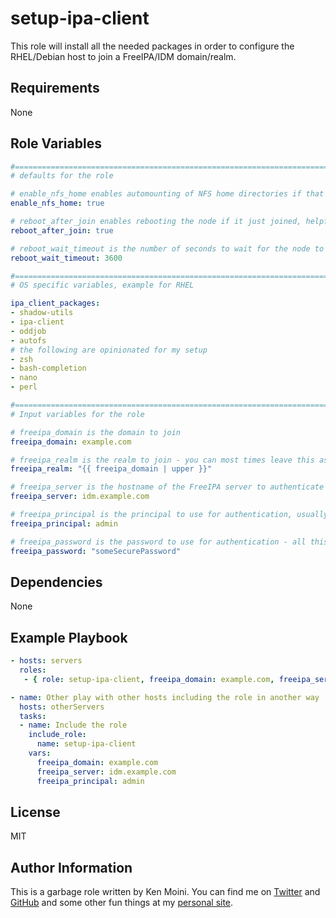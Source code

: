 setup-ipa-client
=========

This role will install all the needed packages in order to configure the RHEL/Debian host to join a FreeIPA/IDM domain/realm.

Requirements
------------

None

Role Variables
--------------

```yaml
#==============================================================================
# defaults for the role

# enable_nfs_home enables automounting of NFS home directories if that's configured on the FreeIPA server
enable_nfs_home: true

# reboot_after_join enables rebooting the node if it just joined, helpful if you want to do the automounting of NFS home directories
reboot_after_join: true

# reboot_wait_timeout is the number of seconds to wait for the node to come back online after rebooting
reboot_wait_timeout: 3600

#==============================================================================
# OS specific variables, example for RHEL

ipa_client_packages:
- shadow-utils
- ipa-client
- oddjob
- autofs
# the following are opinionated for my setup
- zsh
- bash-completion
- nano
- perl

#==============================================================================
# Input variables for the role

# freeipa_domain is the domain to join
freeipa_domain: example.com

# freeipa_realm is the realm to join - you can most times leave this as the default
freeipa_realm: "{{ freeipa_domain | upper }}"

# freeipa_server is the hostname of the FreeIPA server to authenticate against
freeipa_server: idm.example.com

# freeipa_principal is the principal to use for authentication, usually admin
freeipa_principal: admin

# freeipa_password is the password to use for authentication - all this information should be stored in a vault, eg `ansible-vault create site-configs/host.example.com/freeipa-vault.yml`
freeipa_password: "someSecurePassword"
```

Dependencies
------------

None

Example Playbook
----------------


```yaml
- hosts: servers
  roles:
   - { role: setup-ipa-client, freeipa_domain: example.com, freeipa_server: idm.example.com, freeipa_principal: admin }

- name: Other play with other hosts including the role in another way
  hosts: otherServers
  tasks:
  - name: Include the role
    include_role:
      name: setup-ipa-client
    vars:
      freeipa_domain: example.com
      freeipa_server: idm.example.com
      freeipa_principal: admin
```

License
-------

MIT

Author Information
------------------

This is a garbage role written by Ken Moini. You can find me on [Twitter](https://twitter.com/kenmoini) and [GitHub](https://github.com/kenmoini) and some other fun things at my [personal site](https://kenmoini.com).